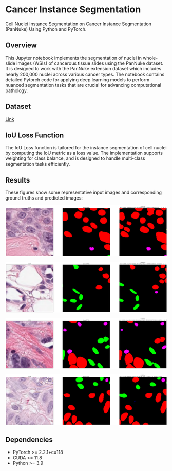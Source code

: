 # Cancer Instance Segmentation

Cell Nuclei Instance Segmentation on Cancer Instance Segmentation (PanNuke) Using Python and PyTorch.


Overview
------------
This Jupyter notebook implements the segmentation of nuclei in whole-slide images (WSIs) of cancerous tissue slides using the PanNuke dataset. It is designed to work with the PanNuke extension dataset which includes nearly 200,000 nuclei across various cancer types. The notebook contains detailed Pytorch code for applying deep learning models to perform nuanced segmentation tasks that are crucial for advancing computational pathology.


Dataset
------------
[Link](https://www.kaggle.com/datasets/andrewmvd/cancer-inst-segmentation-and-classification/data)

IoU Loss Function
------------
The IoU Loss function is tailored for the instance segmentation of cell nuclei by computing the IoU metric as a loss value. The implementation supports weighting for class balance, and is designed to handle multi-class segmentation tasks efficiently.


Results
------------
These figures show some representative input images and corresponding ground truths and predicted images:

![Sample](https://github.com/mansour2002/Digital-Pathology-Segmentation/blob/main/Figures/Nuclei%20Segmentation%201.png?raw=true)

![Sample](https://github.com/mansour2002/Digital-Pathology-Segmentation/blob/main/Figures/Nuclei%20Segmentation%202.png?raw=true)

![Sample](https://github.com/mansour2002/Digital-Pathology-Segmentation/blob/main/Figures/Nuclei%20Segmentation%203.png?raw=true)

![Sample](https://github.com/mansour2002/Digital-Pathology-Segmentation/blob/main/Figures/Nuclei%20Segmentation%204.png?raw=true)




Dependencies
------------
- PyTorch >= 2.2.1+cu118
- CUDA >= 11.8
- Python >= 3.9
